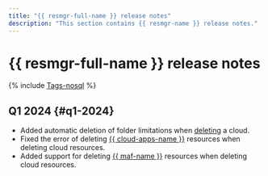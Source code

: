 ```yaml
---
title: "{{ resmgr-full-name }} release notes"
description: "This section contains {{ resmgr-name }} release notes."
---
```


# {{ resmgr-full-name }} release notes

{% include [Tags-nosql](../_includes/release-notes-tags-nosql.md) %}

## Q1 2024 {#q1-2024}

* Added automatic deletion of folder limitations when [deleting](operations/cloud/delete.md) a cloud.
* Fixed the error of deleting [{{ cloud-apps-name }}](../cloud-apps/) resources when deleting cloud resources.
* Added support for deleting [{{ maf-name }}](../managed-airflow/) resources when deleting cloud resources.